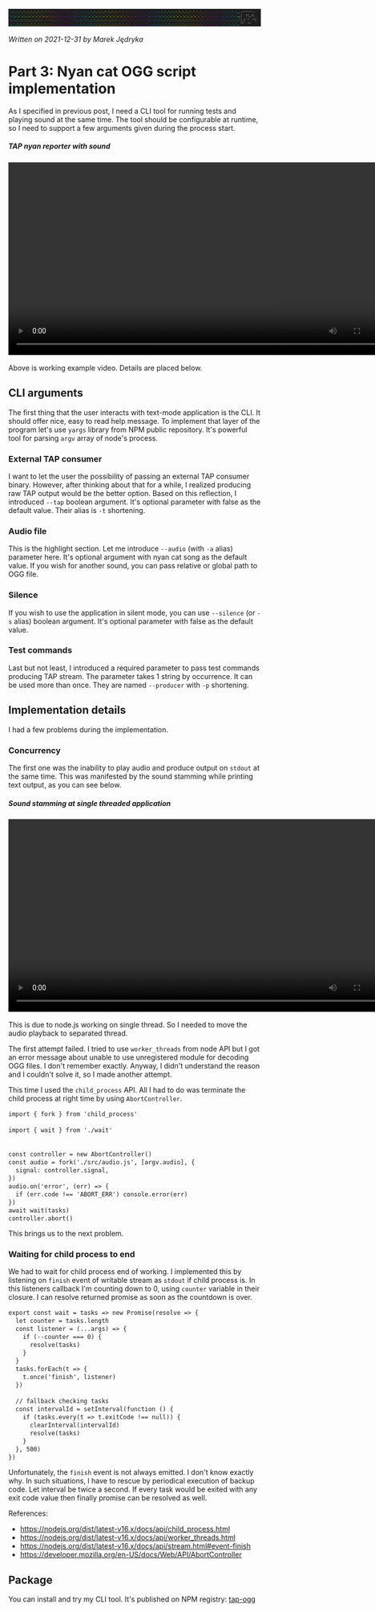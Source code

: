 ![](img/header-tap-nyan-module.png)

*Written on 2021-12-31 by Marek Jędryka*

# Part 3: Nyan cat OGG script implementation

As I specified in previous post, I need a CLI tool for running tests and playing sound at the same time.
The tool should be configurable at runtime, so I need to support a few arguments given during the process start.

##### TAP nyan reporter with sound
<!-- ![TAP nyan reporter with sound](video/nyan-cat-4.webm) -->
<video controls src="./video/nyan-cat-4.webm" width="768">
  Your browser does not support the video tag or WEBM files.
</video>

Above is working example video.
Details are placed below.

## CLI arguments

The first thing that the user interacts with text-mode application is the CLI.
It should offer nice, easy to read help message.
To implement that layer of the program let's use `yargs` library from NPM public repository.
It's powerful tool for parsing `argv` array of node's process.

### External TAP consumer

I want to let the user the possibility of passing an external TAP consumer binary.
However, after thinking about that for a while, I realized producing raw TAP output would be the better option.
Based on this reflection, I introduced `--tap` boolean argument.
It's optional parameter with false as the default value.
Their alias is `-t` shortening.

### Audio file

This is the highlight section.
Let me introduce `--audio` (with `-a` alias) parameter here.
It's optional argument with nyan cat song as the default value.
If you wish for another sound, you can pass relative or global path to OGG file.

### Silence

If you wish to use the application in silent mode, you can use `--silence` (or `-s` alias) boolean argument.
It's optional parameter with false as the default value.

### Test commands

Last but not least, I introduced a required parameter to pass test commands producing TAP stream.
The parameter takes 1 string by occurrence.
It can be used more than once.
They are named `--producer` with `-p` shortening.


## Implementation details

I had a few problems during the implementation.

### Concurrency

The first one was the inability to play audio and produce output on `stdout` at the same time.
This was manifested by the sound stamming while printing text output, as you can see below.

##### Sound stamming at single threaded application
<!-- ![Sound stamming at single threaded application](video/nyan-cat-3.webm) -->
<video controls src="./video/nyan-cat-3.webm" width="768">
  Your browser does not support the video tag or WEBM files.
</video>

This is due to node.js working on single thread.
So I needed to move the audio playback to separated thread.

The first attempt failed.
I tried to use `worker_threads` from node API but I got an error message about unable to use unregistered module for decoding OGG files.
I don't remember exactly.
Anyway, I didn't understand the reason and I couldn't solve it, so I made another attempt.

This time I used the `child_process` API.
All I had to do was terminate the child process at right time by using `AbortController`.

```JS
import { fork } from 'child_process'

import { wait } from './wait'


const controller = new AbortController()
const audio = fork('./src/audio.js', [argv.audio], {
  signal: controller.signal,
})
audio.on('error', (err) => {
  if (err.code !== 'ABORT_ERR') console.error(err)
})
await wait(tasks)
controller.abort()
```

This brings us to the next problem.

### Waiting for child process to end

We had to wait for child process end of working.
I implemented this by listening on `finish` event of writable stream as `stdout` if child process is.
In this listeners callback I'm counting down to 0, using `counter` variable in their closure.
I can resolve returned promise as soon as the countdown is over.

```JS
export const wait = tasks => new Promise(resolve => {
  let counter = tasks.length
  const listener = (...args) => {
    if (--counter === 0) {
      resolve(tasks)
    }
  }
  tasks.forEach(t => {
    t.once('finish', listener)
  })

  // fallback checking tasks
  const intervalId = setInterval(function () {
    if (tasks.every(t => t.exitCode !== null)) {
      clearInterval(intervalId)
      resolve(tasks)
    }
  }, 500)
})
```

Unfortunately, the `finish` event is not always emitted.
I don't know exactly why.
In such situations, I have to rescue by periodical execution of backup code.
Let interval be twice a second.
If every task would be exited with any exit code value then finally promise can be resolved as well.

References:

- https://nodejs.org/dist/latest-v16.x/docs/api/child_process.html
- https://nodejs.org/dist/latest-v16.x/docs/api/worker_threads.html
- https://nodejs.org/dist/latest-v16.x/docs/api/stream.html#event-finish
- https://developer.mozilla.org/en-US/docs/Web/API/AbortController

## Package

You can install and try my CLI tool.
It's published on NPM registry: [tap-ogg](https://www.npmjs.com/package/tap-ogg)
